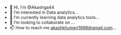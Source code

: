 - 👋 Hi, I’m @Akashga44
- 👀 I’m interested in Data analytics...
- 🌱 I’m currently learning data analytics tools...
- 💞️ I’m looking to collaborate on ...
- 📫 How to reach me akashkhujneri1998@gmail.com...

<!---
Akashga44/Akashga44 is a ✨ special ✨ repository because its `README.md` (this file) appears on your GitHub profile.
You can click the Preview link to take a look at your changes.
--->
